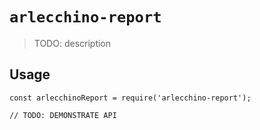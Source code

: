 # `arlecchino-report`

> TODO: description

## Usage

```
const arlecchinoReport = require('arlecchino-report');

// TODO: DEMONSTRATE API
```
